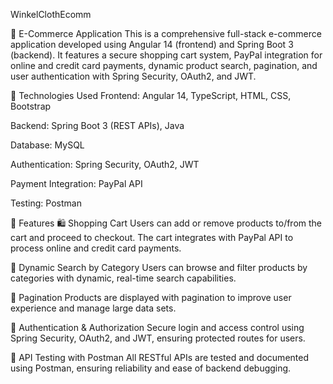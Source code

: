 WinkelClothEcomm

🛒 E-Commerce Application
This is a comprehensive full-stack e-commerce application developed using Angular 14 (frontend) and Spring Boot 3 (backend). It features a secure shopping cart system, PayPal integration for online and credit card payments, dynamic product search, pagination, and user authentication with Spring Security, OAuth2, and JWT.

🚀 Technologies Used
Frontend: Angular 14, TypeScript, HTML, CSS, Bootstrap

Backend: Spring Boot 3 (REST APIs), Java

Database: MySQL

Authentication: Spring Security, OAuth2, JWT

Payment Integration: PayPal API

Testing: Postman

🌟 Features
🛍️ Shopping Cart
Users can add or remove products to/from the cart and proceed to checkout. The cart integrates with PayPal API to process online and credit card payments.

🔎 Dynamic Search by Category
Users can browse and filter products by categories with dynamic, real-time search capabilities.

📄 Pagination
Products are displayed with pagination to improve user experience and manage large data sets.

🔐 Authentication & Authorization
Secure login and access control using Spring Security, OAuth2, and JWT, ensuring protected routes for users.

🧪 API Testing with Postman
All RESTful APIs are tested and documented using Postman, ensuring reliability and ease of backend debugging.

